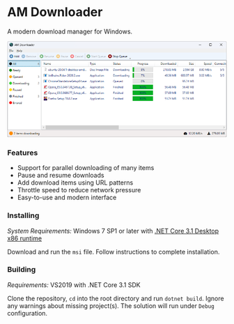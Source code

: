 # AM Downloader

A modern download manager for Windows.

![Screenshot](https://github.com/antikmozib/AM-Downloader/blob/master/Screenshot.png?raw=true)

<h3>Features</h3>

* Support for parallel downloading of many items
* Pause and resume downloads
* Add download items using URL patterns
* Throttle speed to reduce network pressure
* Easy-to-use and modern interface

<h3>Installing</h3>

_System Requirements:_ Windows 7 SP1 or later with [.NET Core 3.1 Desktop x86 runtime](https://dotnet.microsoft.com/download/dotnet-core/current/runtime)

Download and run the `msi` file. Follow instructions to complete installation.

<h3>Building</h3>

_Requirements:_ VS2019 with .NET Core 3.1 SDK

Clone the repository, `cd` into the root directory and run `dotnet build`. Ignore any warnings about missing project(s). The solution will run under `Debug` configuration.

